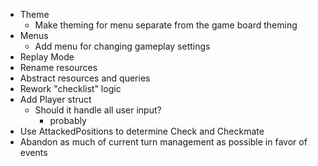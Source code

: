 - Theme
    - Make theming for menu separate from the game board theming
- Menus
    - Add menu for changing gameplay settings
- Replay Mode
- Rename resources
- Abstract resources and queries
- Rework "checklist" logic
- Add Player struct
    - Should it handle all user input?
        - probably
- Use AttackedPositions to determine Check and Checkmate
- Abandon as much of current turn management as possible in favor of events